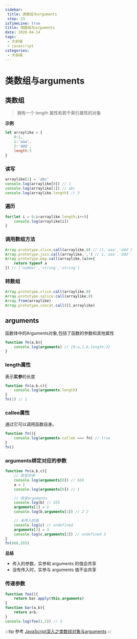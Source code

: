 ```yaml
---
sidebar:
 title: 类数组与arguments
 step: 23
isTimeLine: true
title: 类数组与arguments
date: 2020-04-14
tags:
 - 大前端
 - javascript
categories:
 - 大前端
---
```

# 类数组与arguments
## 类数组
>拥有一个 length 属性和若干索引属性的对象

**示例**
```js
let arraylike = {
    0:1,
    1:'aaa',
    2:'ddd',
    length:3
}
```
### 读写
```js
arraylike[1] = 'abc'
console.log(arraylike[0]) // 1
console.log(arraylike[1]) // abc
console.log(arraylike.length) // 3
```
### 遍历
```js
for(let i = 0;i<arraylike.length;i++){
    console.log(arraylike[i])
}
```
### 调用数组方法
```js
Array.prototype.slice.call(arraylike,0) // [1,'aaa','ddd']
Array.prototype.join.call(arraylike,',') // 1,'aaa','ddd'
Array.prototype.map.call(arraylike,(a)=>{
    return typeof a
}) // ['number','string','string']
```
### 转数组
```js
Array.prototype.slice.call(arraylike,0)
Array.prototype.splice.call(arraylike,0)
Array.from(arraylike)
Array.prototype.concat.call([],arraylike)
```

## arguments
函数体中的Arguments对象,包括了函数的参数和其他属性
```js
function fn(a,b){
    console.log(arguments) // {0:a,1,b,length:2}
}
```
### length属性
表示**实参**的长度
```js
function fn(a,b,c){
    console.log(arguments.length)
}
fn(1) // 1
```

### callee属性
通过它可以调用函数自身。
```js
function fn(){
    console.log(arguments.callee === fn) // true
}
fn()
```
### arguments绑定对应的参数
```js
function fn(a,b,c){
    // 改变形参
    console.log(arguments[0]) // 666
    a = 1
    console.log(arguments[0]) // 1

    // 改变arguments
    console.log(b) // 555
    arguments[1] = 2
    console.log(b,arguments[1]) // 2 2

    // 未传入的值
    console.log(c) // undefined
    arguments[2] = 3
    console.log(c,arguments[2]) // undefined 3
}
fn(666,555)
```
**总结**
* 传入的参数，实参和 arguments 的值会共享
* 没有传入时，实参与 arguments 值不会共享

### 传递参数
```js
function foo(){
    return bar.apply(this,arguments)
}
function bar(a,b){
    return a+b;
}
console.log(foo(1,2)) // 3
```
:::tip 参考
[JavaScript深入之类数组对象与arguments](https://github.com/mqyqingfeng/Blog/issues/14)
:::


